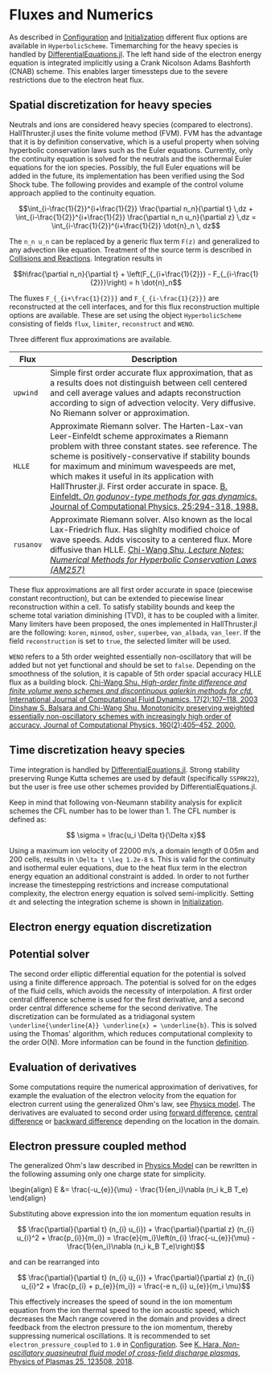 # Fluxes and Numerics

As described in [Configuration](@ref) and [Initialization](@ref) different flux options are available in `HyperbolicScheme`. Timemarching for the heavy species is handled by [DifferentialEquations.jl](https://github.com/SciML/DifferentialEquations.jl). The left hand side of the electron energy equation is integrated implicitly using a Crank Nicolson Adams Bashforth (CNAB) scheme. This enables larger timessteps due to the severe restrictions due to the electron heat flux. 

## Spatial discretization for heavy species

Neutrals and ions are considered heavy species (compared to electrons). HallThruster.jl uses the finite volume method (FVM). FVM has the advantage that it is by definition conservative, which is a useful property when solving hyperbolic conservation laws such as the Euler equations. Currently, only the continuity equation is solved for the neutrals and the isothermal Euler equations for the ion species. Possibly, the full Euler equations will be added in the future, its implementation has been verified using the Sod Shock tube. The following provides and example of the control volume approach applied to the continuity equation. 

```math
\int_{i-\frac{1}{2}}^{i+\frac{1}{2}} \frac{\partial n_n}{\partial t} \,dz + \int_{i-\frac{1}{2}}^{i+\frac{1}{2}} \frac{\partial n_n u_n}{\partial z} \,dz = \int_{i-\frac{1}{2}}^{i+\frac{1}{2}} \dot{n}_n \, dz
```

The ``n_n u_n`` can be replaced by a generic flux term ``F(z)`` and generalized to any advection like equation. Treatment of the source term is described in [Collisions and Reactions](@ref). Integration results in

```math
h\frac{\partial n_n}{\partial t} + \left(F_{_{i+\frac{1}{2}}} - F_{_{i-\frac{1}{2}}}\right) = h \dot{n}_n
```


The fluxes ``F_{_{i+\frac{1}{2}}}`` and ``F_{_{i-\frac{1}{2}}}`` are reconstructed at the cell interfaces, and for this flux reconstruction multiple options are available. These are set using the object `HyperbolicScheme` consisting of fields `flux`, `limiter`, `reconstruct` and `WENO`.

Three different flux approximations are available. 

| Flux                   |  Description                                                  |
| ----------------------- | ------------------------------------------------------------------------------------------------------------------------ |
| `upwind`                                                    | Simple first order accurate flux approximation, that as a results does not distinguish between cell centered and cell average values and adapts reconstruction according to sign of advection velocity. Very diffusive. No Riemann solver or approximation.   |
| `HLLE`       | Approximate Riemann solver. The Harten-Lax-van Leer-Einfeldt scheme approximates a Riemann problem with three constant states. see reference. The scheme is positively-conservative if stability bounds for maximum and minimum wavespeeds are met, which makes it useful in its application with HallThruster.jl. First order accurate in space. [B. Einfeldt. *On godunov-type methods for gas dynamics.* Journal of Computational Physics, 25:294-318, 1988.](https://epubs.siam.org/doi/10.1137/0725021) |
| `rusanov`                                                     | Approximate Riemann solver. Also known as the local Lax-Friedrich flux. Has slighlty modified choice of wave speeds. Adds viscosity to a centered flux. More diffusive than HLLE. [Chi-Wang Shu, *Lecture Notes: Numerical Methods for Hyperbolic Conservation Laws (AM257)*](https://mathema.tician.de/dl/academic/notes/257/257.pdf)


These flux approximations are all first order accurate in space (piecewise constant recontruction), but can be extended to piecewise linear reconstruction within a cell. To satisfy stability bounds and keep the scheme total variation diminishing (TVD), it has to be coupled with a limiter. Many limiters have been proposed, the ones implemented in HallThruster.jl are the following: `koren`, `minmod`, `osher`, `superbee`, `van_albada`, `van_leer`. If the field `reconstruction` is set to `true`, the selected limiter will be used. 


`WENO` refers to a 5th order weighted essentially non-oscillatory that will be added but not yet functional and should be set to `false`. Depending on the smoothness of the solution, it is capable of 5th order spacial accuracy HLLE flux as a building block. [Chi-Wang Shu. *High-order finite difference and finite volume weno schemes and discontinuous galerkin
methods for cfd.* International Journal of Computational Fluid Dynamics, 17(2):107–118, 2003](https://www.tandfonline.com/doi/abs/10.1080/1061856031000104851) [Dinshaw S. Balsara and Chi-Wang Shu. Monotonicity preserving weighted essentially non-oscillatory schemes with increasingly high order of accuracy. Journal of Computational Physics, 160(2):405–452, 2000.](https://www.sciencedirect.com/science/article/pii/S002199910096443X)


## Time discretization heavy species

Time integration is handled by [DifferentialEquations.jl](https://github.com/SciML/DifferentialEquations.jl). Strong stability preserving Runge Kutta schemes are used by default (specifically `SSPRK22`), but the user is free use other schemes provided by DifferentialEquations.jl.

Keep in mind that following von-Neumann stability analysis for explicit schemes the CFL number has to be lower than 1. The CFL number is defined as:

```math
    \sigma = \frac{u_i \Delta t}{\Delta x}
```

Using a maximum ion velocity of 22000 m/s, a domain length of 0.05m and 200 cells, results in ``\Delta t \leq 1.2e-8`` s. This is valid for the continuity and isothermal euler equations, due to the heat flux term in the electron energy equation an additional constraint is added. In order to not further increase the timestepping restrictions and increase computational complexity, the electron energy equation is solved semi-implicitly. Setting `dt` and selecting the integration scheme is shown in [Initialization](@ref). 


## Electron energy equation discretization


## Potential solver

The second order elliptic differential equation for the potential is solved using a finite difference approach. The potential is solved for on the edges of the fluid cells, which avoids the necessity of interpolation. A first order central difference scheme is used for the first derivative, and a second order central difference scheme for the second derivative. The discretization can be formulated as a tridiagonal system ``\underline{\underline{A}} \underline{x} = \underline{b}``. This is solved using the Thomas' algorithm, which reduces computational complexity to the order O(N). More information can be found in the function [definition](https://um-pepl.github.io/HallThruster.jl/dev/internals/#HallThruster.solve_potential_edge!-Tuple{Any,%20Any}). 

## Evaluation of derivatives

Some computations require the numerical approximation of derivatives, for example the evaluation of the electron velocity from the equation for electron current using the generalized Ohm's law, see [Physics model](@ref). The derivatives are evaluated to second order using [forward difference](https://um-pepl.github.io/HallThruster.jl/dev/internals/#HallThruster.forward_difference-NTuple{6,%20Any}), [central difference](https://um-pepl.github.io/HallThruster.jl/dev/internals/#HallThruster.central_difference-NTuple{6,%20Any}) or [backward difference](https://um-pepl.github.io/HallThruster.jl/dev/internals/#HallThruster.backward_difference-NTuple{6,%20Any}) depending on the location in the domain. 

## Electron pressure coupled method

The generalized Ohm's law described in [Physics Model](@ref) can be rewritten in the following assuming only one charge state for simplicity.

\begin{align}
E &= \frac{-u_{e}}{\mu} - \frac{1}{en_i}\nabla (n_i k_B T_e)
\end{align}

Substituting above expression into the ion momentum equation results in 

```math
    \frac{\partial}{\partial t} (n_{i} u_{i}) + \frac{\partial}{\partial z} (n_{i} u_{i}^2 + \frac{p_{i}}{m_i}) = \frac{e}{m_i}\left(n_{i} \frac{-u_{e}}{\mu} - \frac{1}{en_i}\nabla (n_i k_B T_e)\right)
```

and can be rearranged into 

```math
    \frac{\partial}{\partial t} (n_{i} u_{i}) + \frac{\partial}{\partial z} (n_{i} u_{i}^2 + \frac{p_{i} + p_{e}}{m_i}) = \frac{-e n_{i} u_{e}}{m_i \mu}
```

This effectively increases the speed of sound in the ion momentum equation from the ion thermal speed to the ion acoustic speed, which decreases the Mach range covered in the domain and provides a direct feedback from the electron pressure to the ion momentum, thereby suppressing numerical oscillations. It is recommended to set `electron_pressure_coupled` to `1.0` in [Configuration](@ref). See [K. Hara, *Non-oscillatory quasineutral fluid model of cross-field discharge plasmas*, Physics of Plasmas 25, 123508, 2018](https://aip.scitation.org/doi/pdf/10.1063/1.5055750). 
